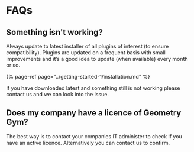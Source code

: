 # FAQs

## Something isn't working?

Always update to latest installer of all plugins of interest \(to ensure compatibility\). Plugins are updated on a frequent basis with small improvements and it’s a good idea to update \(when available\) every month or so. 

{% page-ref page="../getting-started-1/installation.md" %}

If you have downloaded latest and something still is not working please contact us and we can look into the issue.

## Does my company have a licence of Geometry Gym?

The best way is to contact your companies IT administer to check if you have an active licence. Alternatively you can contact us to confirm.  

## 

